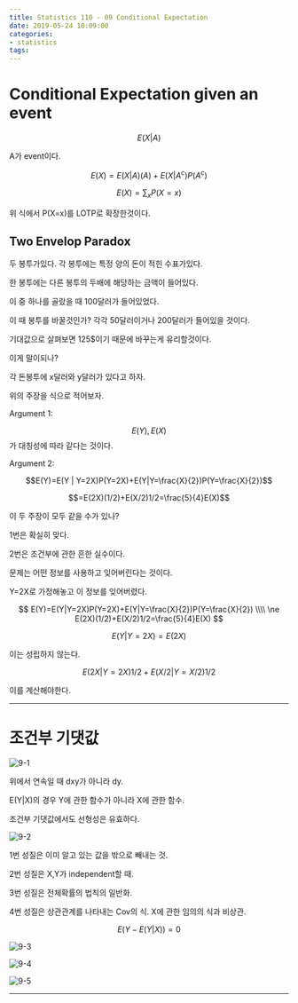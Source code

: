 ```yaml
---
title: Statistics 110 - 09 Conditional Expectation
date: 2019-05-24 10:09:00
categories:
- statistics
tags:
---
```


# Conditional Expectation given an event

$$E(X|A)$$

A가 event이다.

$$E(X)=E(X|A)(A) +E(X|A^c)P(A^c)$$

$$E(X)=\sum_x P(X=x)$$

위 식에서 P(X=x)를 LOTP로 확장한것이다.

## Two Envelop Paradox

두 봉투가있다. 각 봉투에는 특정 양의 돈이 적힌 수표가있다.

한 봉투에는 다른 봉투의 두배에 해당하는 금액이 들어있다.

이 중 하나를 골랐을 때 100달러가 들어있었다.

이 때 봉투를 바꿀것인가? 각각 50달러이거나 200달러가 들어있을 것이다.

기대값으로 살펴보면 125\$이기 때문에 바꾸는게 유리할것이다.

이게 말이되나?

각 돈봉투에 x달러와 y달러가 있다고 하자.

위의 주장을 식으로 적어보자.

Argument 1:

$$E(Y),E(X)$$가 대칭성에 따라 같다는 것이다.

Argument 2:

$$E(Y)=E(Y | Y=2X)P(Y=2X)+E(Y|Y=\frac{X}{2})P(Y=\frac{X}{2})$$

$$=E(2X)(1/2)+E(X/2)1/2=\frac{5}{4}E(X)$$

이 두 주장이 모두 같을 수가 있나?

1번은 확실히 맞다.

2번은 조건부에 관한 흔한 실수이다.

문제는 어떤 정보를 사용하고 잊어버린다는 것이다.

Y=2X로 가정해놓고 이 정보를 잊어버렸다.

$$
E(Y)=E(Y|Y=2X)P(Y=2X)+E(Y|Y=\frac{X}{2})P(Y=\frac{X}{2})
\\\\
\ne E(2X)(1/2)+E(X/2)1/2=\frac{5}{4}E(X)
$$

$$E(Y|Y=2X)=E(2X)$$

이는 성립하지 않는다.

$$E(2X|Y=2X)1/2+E(X/2|Y=X/2)1/2$$

이를 계산해야한다.

---

# 조건부 기댓값

![9-1](/assets/figures/ST/9-1.PNG)

위에서 연속일 때 dxy가 아니라 dy.

E(Y\|X)의 경우 Y에 관한 함수가 아니라 X에 관한 함수.

조건부 기댓값에서도 선형성은 유효하다.

![9-2](/assets/figures/ST/9-2.PNG)

1번 성질은 이미 알고 있는 값을 밖으로 빼내는 것.

2번 성질은 X,Y가 independent할 때.

3번 성질은 전체확률의 법칙의 일반화.

4번 성질은 상관관계를 나타내는 Cov의 식. X에 관한 임의의 식과 비상관.

$$E(Y-E(Y|X))=0$$



![9-3](/assets/figures/ST/9-3.PNG)

![9-4](/assets/figures/ST/9-4.PNG)

![9-5](/assets/figures/ST/9-5.PNG)

---
